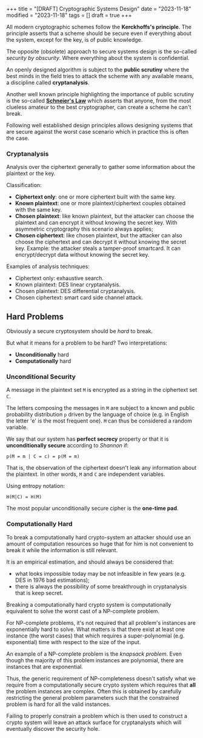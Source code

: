 +++
title = "[DRAFT] Cryptographic Systems Design"
date = "2023-11-18"
modified = "2023-11-18"
tags = []
draft = true
+++

All modern cryptographic schemes follow the **Kerckhoffs's principle**. The
principle asserts that a scheme should be secure even if everything about the
system, except for the key, is of public knowledge.

The opposite (obsolete) approach to secure systems design is the so-called
*security by obscurity*. Where everything about the system is confidential.

An openly designed algorithm is subject to the **public scrutiny** where the
best minds in the field tries to attack the scheme with any available means,
a discipline called **cryptanalysis**.

Another well known principle highlighting the importance of public scrutiny
is the so-called [**Schneier's Law**](https://www.schneier.com/blog/archives/2011/04/schneiers_law.html)
 which asserts that anyone, from the most clueless amateur to the best
cryptographer, can create a scheme he can't break.

Following well established design principles allows designing systems that are
secure against the worst case scenario which in practice this is often the case.

### Cryptanalysis

Analysis over the ciphertext generally to gather some information about the
plaintext or the key.

Classification:
- **Ciphertext only**: one or more ciphertext built with the same key.
- **Known plaintext**: one or more plaintext/ciphertext couples obtained with
  the same key.
- **Chosen plaintext**: like known plaintext, but the attacker can choose the
  plaintext and can encrypt it without knowing the secret key.
  With asymmetric cryptography this scenario always applies;
- **Chosen ciphertext**: like chosen plaintext, but the attacker can also choose
  the ciphertext and can decrypt it without knowing the secret key.
  Example: the attacker steals a tamper-proof smartcard. It can encrypt/decrypt
  data without knowing the secret key.

Examples of analysis techniques:
- Ciphertext only: exhaustive search.
- Known plaintext: DES linear cryptanalysis.
- Chosen plaintext: DES differential cryptanalysis.
- Chosen ciphertext: smart card side channel attack.


## Hard Problems

Obviously a secure cryptosystem should be *hard* to break.

But what it means for a problem to be hard? Two interpretations:
- **Unconditionally** hard
- **Computationally** hard

### Unconditional Security

A message in the plaintext set `M` is encrypted as a string in the ciphertext
set `C`.

The letters composing the messages in `M` are subject to a known and public
probability distribution `p` driven by the language of choice (e.g. in English
the letter 'e' is the most frequent one). `M` can thus be considered a random
variable.

We say that our system has **perfect secrecy** property or that it is
**unconditionally secure** according to *Shannon* if:

    p(M = m | C = c) = p(M = m)

That is, the observation of the ciphertext doesn't leak any information about
the plaintext. In other words, `M` and `C` are independent variables.

Using entropy notation:

    H(M|C) = H(M)

The most popular unconditionally secure cipher is the **one-time pad**.

### Computationally Hard

To break a computationally hard crypto-system an attacker should use an amount
of computation resources so huge that for him is not convenient to break it
while the information is still relevant.

It is an empirical estimation, and should always be considered that:
- what looks impossible today may be not infeasible in few years (e.g. DES in
  1976 bad estimations);
- there is always the possibility of some breakthrough in cryptanalysis that is
  keep secret.

Breaking a computationally hard crypto system is computationally equivalent to
solve the worst cast of a NP-complete problem.

For NP-complete problems, it's not required that all problem's instances
are exponentially hard to solve. What matters is that there exist at least
one instance (the worst cases) that which requires a super-polynomial (e.g.
exponential) time with respect to the size of the input.

An example of a NP-complete problem is the *knapsack problem*. Even though the
majority of this problem instances are polynomial, there are instances that
are exponential.

Thus, the generic requirement of NP-completeness doesn't satisfy what we require
from a computationally secure crypto system which requires that **all** the
problem instances are complex. Often this is obtained by carefully restricting
the general problem parameters such that the constrained problem is hard for
all the valid instances.

Failing to properly constrain a problem which is then used to construct a crypto
system will leave an attack surface for cryptanalysts which will eventually
discover the security hole.
